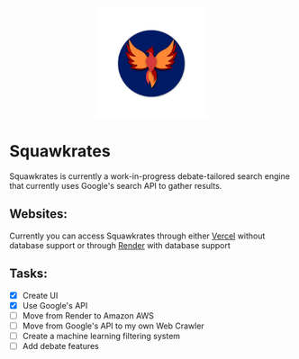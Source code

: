 <p align="center"">
  <img alt="Squawkrates Icon" src="/static/resources/icon.png" align="center" height="auto" width="200">
</p>

# Squawkrates
Squawkrates is currently a work-in-progress debate-tailored search engine that currently uses Google's search API to gather results.

## Websites:
Currently you can access Squawkrates through either [Vercel](https://squawkrates.vercel.app/) without database support or through [Render](https://squawkrates.onrender.com) with database support

## Tasks:
- [x] Create UI
- [x] Use Google's API
- [ ] Move from Render to Amazon AWS
- [ ] Move from Google's API to my own Web Crawler
- [ ] Create a machine learning filtering system
- [ ] Add debate features
